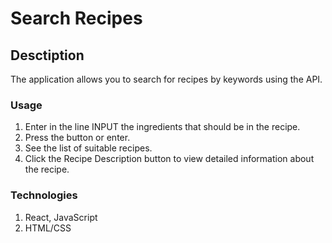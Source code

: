 # Search Recipes

## Desctiption

The application allows you to search for recipes by keywords using the API.

### Usage

1. Enter in the line INPUT the ingredients that should be in the recipe.
2. Press the button or enter.
3. See the list of suitable recipes.
4. Click the Recipe Description button to view detailed information about the recipe.

### Technologies
1. React, JavaScript
2. HTML/CSS

